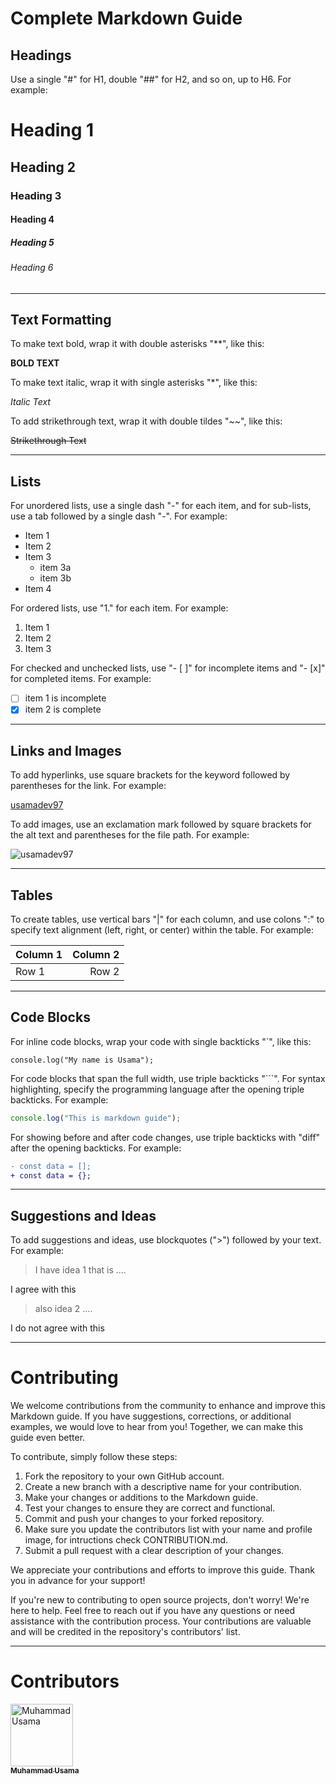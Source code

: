 # Complete Markdown Guide

## Headings

Use a single "#" for H1, double "##" for H2, and so on, up to H6. For example:

# Heading 1

## Heading 2

### Heading 3

#### Heading 4

##### Heading 5

###### Heading 6

---

## Text Formatting

To make text bold, wrap it with double asterisks "\*\*", like this:

**BOLD TEXT**

To make text italic, wrap it with single asterisks "\*", like this:

_Italic Text_

To add strikethrough text, wrap it with double tildes "~~", like this:

~~Strikethrough Text~~

---

## Lists

For unordered lists, use a single dash "-" for each item, and for sub-lists, use a tab followed by a single dash "-". For example:

- Item 1
- Item 2
- Item 3
  - item 3a
  - item 3b
- Item 4

For ordered lists, use "1." for each item. For example:

1. Item 1
1. Item 2
1. Item 3

For checked and unchecked lists, use "- [ ]" for incomplete items and "- [x]" for completed items. For example:

- [ ] item 1 is incomplete
- [x] item 2 is complete

---

## Links and Images

To add hyperlinks, use square brackets for the keyword followed by parentheses for the link. For example:

[usamadev97](https://github.com/usamadev97)

To add images, use an exclamation mark followed by square brackets for the alt text and parentheses for the file path. For example:

![usamadev97](https://avatars.githubusercontent.com/u/116688082?v=4)

---

## Tables

To create tables, use vertical bars "|" for each column, and use colons ":" to specify text alignment (left, right, or center) within the table. For example:

| Column 1 | Column 2 |
| :------- | -------: |
| Row 1    |    Row 2 |

---

## Code Blocks

For inline code blocks, wrap your code with single backticks "`", like this:

`console.log("My name is Usama");`

For code blocks that span the full width, use triple backticks "```". For syntax highlighting, specify the programming language after the opening triple backticks. For example:

```js
console.log("This is markdown guide");
```

For showing before and after code changes, use triple backticks with "diff" after the opening backticks. For example:

```diff
- const data = [];
+ const data = {};
```

---

## Suggestions and Ideas

To add suggestions and ideas, use blockquotes (">") followed by your text. For example:

> I have idea 1 that is ....

I agree with this

> also idea 2 ....

I do not agree with this

---

# Contributing

We welcome contributions from the community to enhance and improve this Markdown guide. If you have suggestions, corrections, or additional examples, we would love to hear from you! Together, we can make this guide even better.

To contribute, simply follow these steps:

1. Fork the repository to your own GitHub account.
2. Create a new branch with a descriptive name for your contribution.
3. Make your changes or additions to the Markdown guide.
4. Test your changes to ensure they are correct and functional.
5. Commit and push your changes to your forked repository.
6. Make sure you update the contributors list with your name and profile image, for intructions check CONTRIBUTION.md.
7. Submit a pull request with a clear description of your changes.

We appreciate your contributions and efforts to improve this guide. Thank you in advance for your support!

If you're new to contributing to open source projects, don't worry! We're here to help. Feel free to reach out if you have any questions or need assistance with the contribution process. Your contributions are valuable and will be credited in the repository's contributors' list.

---

# Contributors

 <td align="center">
    <a href="https://github.com/usamadev97">
        <img src="https://avatars.githubusercontent.com/u/116688082?v=4" width="100px;" alt="Muhammad Usama"/>
        <br />
        <sub><b>Muhammad Usama
    </a>
</td>
